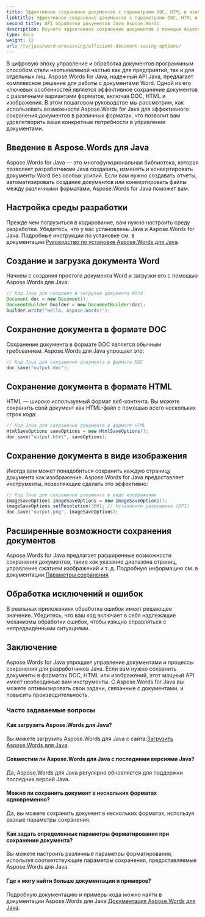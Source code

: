 ```yaml
---
title: Эффективное сохранение документов с параметрами DOC, HTML и изображений
linktitle: Эффективное сохранение документов с параметрами DOC, HTML и изображений
second_title: API обработки документов Java Aspose.Words
description: Изучите эффективное сохранение документов с помощью Aspose.Words for Java. Это пошаговое руководство охватывает параметры DOC, HTML и изображений, улучшая ваши навыки управления документами.
type: docs
weight: 12
url: /ru/java/word-processing/efficient-document-saving-options/
---
```

В цифровую эпоху управление и обработка документов программным способом стали неотъемлемой частью как для предприятий, так и для отдельных лиц. Aspose.Words for Java, надежный API Java, предлагает комплексное решение для работы с документами Word. Одной из его ключевых особенностей является эффективное сохранение документов с различными вариантами форматов, включая DOC, HTML и изображения. В этом пошаговом руководстве мы рассмотрим, как использовать возможности Aspose.Words for Java для эффективного сохранения документов в различных форматах, что позволит вам удовлетворить ваши конкретные потребности в управлении документами.


## Введение в Aspose.Words для Java

Aspose.Words for Java — это многофункциональная библиотека, которая позволяет разработчикам Java создавать, изменять и конвертировать документы Word без особых усилий. Если вам нужно создавать отчеты, автоматизировать создание документов или конвертировать файлы между различными форматами, Aspose.Words for Java поможет вам.

## Настройка среды разработки

Прежде чем погрузиться в кодирование, вам нужно настроить среду разработки. Убедитесь, что у вас установлены Java и Aspose.Words for Java. Подробные инструкции по установке см. в документации:[Руководство по установке Aspose.Words для Java](https://releases.aspose.com/words/java/).

## Создание и загрузка документа Word

Начнем с создания простого документа Word и загрузки его с помощью Aspose.Words для Java:

```java
// Код Java для создания и загрузки документа Word
Document doc = new Document();
DocumentBuilder builder = new DocumentBuilder(doc);
builder.write("Hello, Aspose.Words!");
```

## Сохранение документа в формате DOC

Сохранение документа в формате DOC является обычным требованием. Aspose.Words для Java упрощает это:

```java
// Код Java для сохранения документа в формате DOC
doc.save("output.doc");
```

## Сохранение документа в формате HTML

HTML — широко используемый формат веб-контента. Вы можете сохранить свой документ как HTML-файл с помощью всего нескольких строк кода:

```java
// Код Java для сохранения документа в формате HTML
HtmlSaveOptions saveOptions = new HtmlSaveOptions();
doc.save("output.html", saveOptions);
```

## Сохранение документа в виде изображения

Иногда вам может понадобиться сохранить каждую страницу документа как изображение. Aspose.Words for Java предоставляет инструменты, позволяющие сделать это эффективно:

```java
// Код Java для сохранения документа в виде изображения
ImageSaveOptions imageSaveOptions = new ImageSaveOptions();
imageSaveOptions.setResolution(300); // Установите разрешение (DPI)
doc.save("output.png", imageSaveOptions);
```

## Расширенные возможности сохранения документов

 Aspose.Words for Java предлагает расширенные возможности сохранения документов, такие как указание диапазона страниц, управление сжатием изображений и т. д. Подробную информацию см. в документации:[Параметры сохранения](https://reference.aspose.com/words/java/com.aspose.words/saveoptions/).

## Обработка исключений и ошибок

В реальных приложениях обработка ошибок имеет решающее значение. Убедитесь, что ваш код включает в себя надлежащие механизмы обработки ошибок, чтобы изящно справляться с непредвиденными ситуациями.

## Заключение

Aspose.Words for Java упрощает управление документами и процессы сохранения для разработчиков Java. Если вам нужно сохранить документы в форматах DOC, HTML или изображений, этот мощный API имеет необходимые вам инструменты. С Aspose.Words for Java вы можете оптимизировать свои задачи, связанные с документами, и повысить производительность.

### Часто задаваемые вопросы

#### Как загрузить Aspose.Words для Java?

 Вы можете загрузить Aspose.Words для Java с сайта:[Загрузить Aspose.Words для Java](https://releases.aspose.com/words/java/).

#### Совместим ли Aspose.Words для Java с последними версиями Java?

Да, Aspose.Words для Java регулярно обновляется для поддержки последних версий Java.

#### Можно ли сохранить документ в нескольких форматах одновременно?

Да, вы можете сохранить документ в нескольких форматах, используя разные параметры сохранения.

#### Как задать определенные параметры форматирования при сохранении документа?

Вы можете настроить различные параметры форматирования, используя соответствующие параметры сохранения, предоставляемые Aspose.Words для Java.

#### Где я могу найти больше документации и примеров?

 Подробную документацию и примеры кода можно найти в документации Aspose.Words для Java:[Документация Aspose.Words для Java](https://reference.aspose.com/words/java/).
